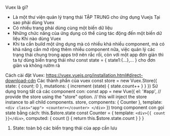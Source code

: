 Vuex là gì? 
- Là một thư viện quản lý trạng thái TẬP TRUNG cho ứng dụng Vuejs
Tại sao phải dùng Vuex
- Có nhiều trang phải dùng cùng một biến dữ liệu
- Những chức năng của ứng dụng có thể cùng tác động đến một biến dữ liệu
Khi nào dùng Vuex 
- Khi ta cần build một ứng dụng mà có nhiều khá nhiều component, mà có khả năng cần mở rộng thêm nhiều component nữa, việc quản lý các trạng thái chung trong apps trở nên rắc rối,
còn với một app đơn giản thì ta tự dùng biến trạng thái như const state = { state1:{...},... } cho đơn giản và không rườm rà

Cách cài đặt Vuex: https://vuex.vuejs.org/installation.html#direct-download-cdn
Các thành phần của vuex
const store = new Vuex.Store({
  state: {
    count: 0
  },
  mutations: {
    increment (state) {
      state.count++
    }
  }
})
Sử dụng trong tất cả các component con:
const app = new Vue({
  el: '#app',
  // provide the store using the "store" option.
  // this will inject the store instance to all child components.
  store,
  components: { Counter },
  template: `
    <div class="app">
      <counter></counter>
    </div>
  `
})
trong component con gọi state bằng cách: this.$store.state
const Counter = {
  template: `<div>{{ count }}</div>`,
  computed: {
    count () {
      return this.$store.state.count
    }
  }
}

1. State: toàn bộ các biến trạng thái của app cần lưu



